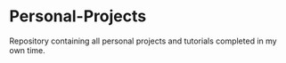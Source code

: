 # Personal-Projects
Repository containing all personal projects and tutorials completed in my own time. 
